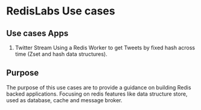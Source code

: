 # RedisLabs Use cases

## Use cases Apps

  1. Twitter Stream
    Using a Redis Worker to get Tweets by fixed hash across time (Zset and hash data structures).

## Purpose
The purpose of this use cases are to provide a guidance on building Redis backed applications.
Focusing on redis features like data structure store, used as database, cache and message broker.


